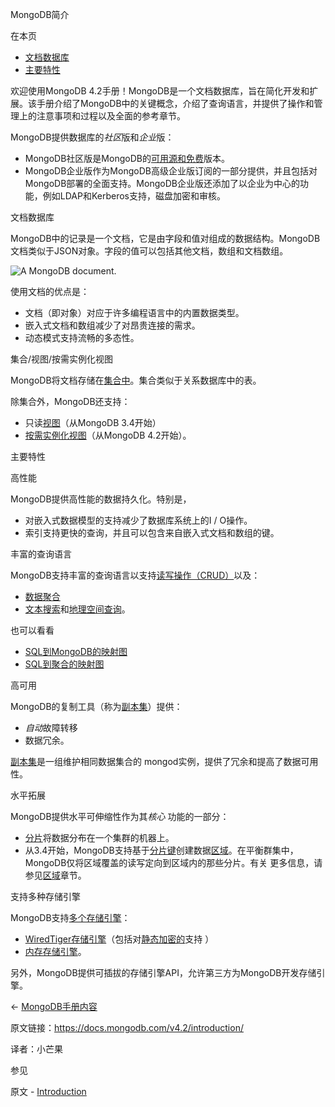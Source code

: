  MongoDB简介

在本页

- [文档数据库](https://docs.mongodb.com/v4.2/introduction/document-database)
- [主要特性](https://docs.mongodb.com/v4.2/introduction/key-features)



欢迎使用MongoDB 4.2手册！MongoDB是一个文档数据库，旨在简化开发和扩展。该手册介绍了MongoDB中的关键概念，介绍了查询语言，并提供了操作和管理上的注意事项和过程以及全面的参考章节。

MongoDB提供数据库的*社区*版和*企业*版：

- MongoDB社区版是MongoDB的[可用源和免费](https://github.com/mongodb/mongo/)版本。
- MongoDB企业版作为MongoDB高级企业版订阅的一部分提供，并且包括对MongoDB部署的全面支持。MongoDB企业版还添加了以企业为中心的功能，例如LDAP和Kerberos支持，磁盘加密和审核。



 文档数据库

MongoDB中的记录是一个文档，它是由字段和值对组成的数据结构。MongoDB文档类似于JSON对象。字段的值可以包括其他文档，数组和文档数组。

![A MongoDB document.](https://docs.mongodb.com/v4.2/_images/crud-annotated-document.bakedsvg.svg)

使用文档的优点是：

- 文档（即对象）对应于许多编程语言中的内置数据类型。
- 嵌入式文档和数组减少了对昂贵连接的需求。
- 动态模式支持流畅的多态性。



 集合/视图/按需实例化视图

MongoDB将文档存储在[集合中](https://docs.mongodb.com/v4.2/core/databases-and-collections/collections)。集合类似于关系数据库中的表。

除集合外，MongoDB还支持：

- 只读[视图](https://docs.mongodb.com/v4.2/core/views/)（从MongoDB 3.4开始）
- [按需实例化视图](https://docs.mongodb.com/v4.2/core/materialized-views/)（从MongoDB 4.2开始）。



 主要特性

 高性能

MongoDB提供高性能的数据持久化。特别是，

- 对嵌入式数据模型的支持减少了数据库系统上的I / O操作。
- 索引支持更快的查询，并且可以包含来自嵌入式文档和数组的键。



 丰富的查询语言

MongoDB支持丰富的查询语言以支持[读写操作（CRUD）](https://docs.mongodb.com/v4.2/crud/)以及：

- [数据聚合](https://docs.mongodb.com/v4.2/core/aggregation-pipeline/)
- [文本搜索](https://docs.mongodb.com/v4.2/text-search/)和[地理空间查询](https://docs.mongodb.com/v4.2/tutorial/geospatial-tutorial/)。



也可以看看

- [SQL到MongoDB的映射图](https://docs.mongodb.com/v4.2/reference/sql-comparison/)
- [SQL到聚合的映射图](https://docs.mongodb.com/v4.2/reference/sql-aggregation-comparison/)



 高可用

MongoDB的复制工具（称为[副本集](https://docs.mongodb.com/v4.2/replication/)）提供：

- *自动*故障转移
- 数据冗余。

[副本集](https://docs.mongodb.com/v4.2/replication/)是一组维护相同数据集合的 mongod实例，提供了冗余和提高了数据可用性。



 水平拓展

MongoDB提供水平可伸缩性作为其*核心* 功能的一部分：

- [分片](https://docs.mongodb.com/v4.2/sharding/sharding-introduction)将数据分布在一个集群的机器上。
- 从3.4开始，MongoDB支持基于[分片键](https://docs.mongodb.com/v4.2/reference/glossary/term-shard-key)创建数据[区域](https://docs.mongodb.com/v4.2/core/zone-sharding/zone-sharding)。在平衡群集中，MongoDB仅将区域覆盖的读写定向到区域内的那些分片。有关 更多信息，请参见[区域](https://docs.mongodb.com/v4.2/core/zone-sharding/zone-sharding)章节。



 支持多种存储引擎

MongoDB支持[多个存储引擎](https://docs.mongodb.com/v4.2/core/storage-engines/)：

- [WiredTiger存储引擎](https://docs.mongodb.com/v4.2/core/wiredtiger/)（包括对[静态](https://docs.mongodb.com/v4.2/core/wiredtiger/)[加密的](https://docs.mongodb.com/v4.2/core/security-encryption-at-rest/)支持 ）
- [内存存储引擎](https://docs.mongodb.com/v4.2/core/inmemory/)。

另外，MongoDB提供可插拔的存储引擎API，允许第三方为MongoDB开发存储引擎。



←  [MongoDB手册内容](https://docs.mongodb.com/v4.2/contents/)



原文链接：https://docs.mongodb.com/v4.2/introduction/

译者：小芒果


 参见

原文 - [Introduction]( https://docs.mongodb.com/manual/introduction/ )


